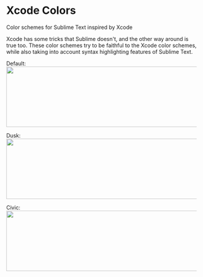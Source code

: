 # Xcode Colors
Color schemes for Sublime Text inspired by Xcode

Xcode has some tricks that Sublime doesn't, and the other way around is true too. These color schemes try to be faithful to the Xcode color schemes, while also taking into account syntax highlighting features of Sublime Text.

Default:  
<img src="https://raw.githubusercontent.com/braver/XcodeColors/master/images/Default.png" width="530" height="160">

Dusk:
<img src="https://raw.githubusercontent.com/braver/XcodeColors/master/images/Dusk.png" width="530" height="160">

Civic:
<img src="https://raw.githubusercontent.com/braver/XcodeColors/master/images/Civic.png" width="530" height="160">
